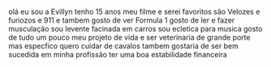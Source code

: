 olá eu sou a Evillyn tenho 15 anos meu filme e serei favoritos são Velozes e furiozos e 911 e tambem gosto de ver Formula 1 gosto de ler e fazer musculação  sou levente facinada em carros sou ecletica para musica gosto de tudo um pouco meu projeto de vida e ser veterinaria de grande porte mas especfico quero cuidar de cavalos tambem gostaria de ser bem sucedida em minha profissão ter uma boa estabilidade financeira 
